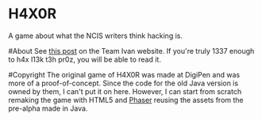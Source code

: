 # H4X0R
A game about what the NCIS writers think hacking is.

#About
See [this post](http://team-ivan.com/blog/2015/08/15/ubcrshyyl-lbhyy-pngpu-ba-rot13/) on the Team Ivan website. If you're truly 1337 enough to h4x l13k t3h pr0z, you will be able to read it.

#Copyright
The original game of H4X0R was made at DigiPen and was more of a proof-of-concept. Since the code for the old Java version is owned by them, I can't put it on here. However, I can start from scratch remaking the game with HTML5 and [Phaser](http://phaser.io/) reusing the assets from the pre-alpha made in Java.
